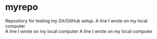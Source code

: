 # myrepo
Repository for testing my Git/GitHub setup.
A line I wrote on my local computer  
A line I wrote on my local computer
A line I wrote on my local computer
